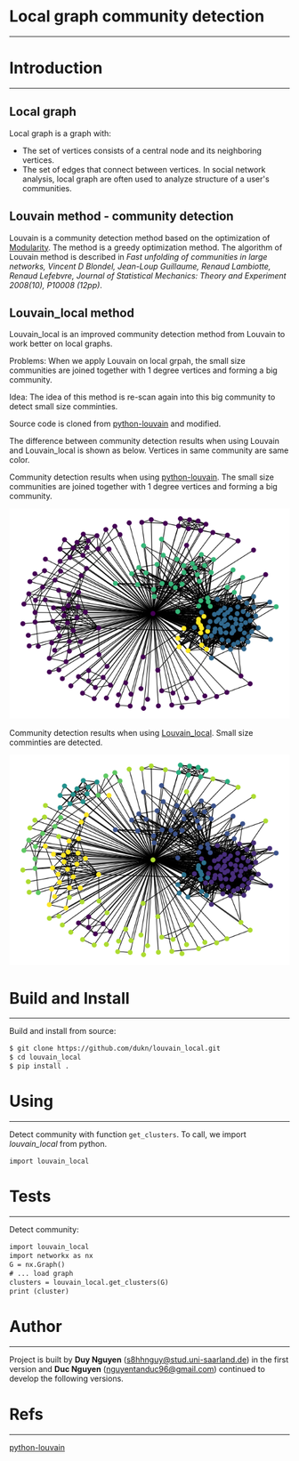 # Local graph community detection
---

# Introduction
---
## Local graph
Local graph is a graph with: 
- The set of vertices consists of a central node and its neighboring vertices.
- The set of edges that connect between vertices.
In social network analysis, local graph are often used to analyze structure of a user's communities.

## Louvain method - community detection
Louvain is a community detection method based on the optimization of [Modularity](https://en.wikipedia.org/wiki/Modularity_%28networks%29). The method is a greedy optimization method.
The algorithm of Louvain method is described in _Fast unfolding of communities in large networks, Vincent D Blondel, Jean-Loup Guillaume, Renaud Lambiotte, Renaud Lefebvre, Journal of Statistical Mechanics: Theory and Experiment 2008(10), P10008 (12pp)_.

## Louvain_local method
Louvain_local is an improved community detection method from Louvain to work better on local graphs.

Problems: When we apply Louvain on local grpah, the small size communities are joined together with 1 degree vertices and forming a big community.

Idea: The idea of this method is re-scan again into this big community to detect small size comminties.

Source code is cloned from [python-louvain](https://github.com/taynaud/python-louvain) and modified.

The difference between community detection results when using Louvain and Louvain_local is shown as below. Vertices in same community are same color.

Community detection results when using [python-louvain](https://github.com/taynaud/python-louvain). The small size communities are joined together with 1 degree vertices and forming a big community.

![Louvain](images/Louvain_standard.png)

Community detection results when using [Louvain_local](https://github.com/dukn/louvain_local). Small size comminties are detected.

![Louvain](images/Louvain_local.png)
# Build and Install
---
Build and install from source:
```
$ git clone https://github.com/dukn/louvain_local.git
$ cd louvain_local
$ pip install .
```

# Using
---
Detect community with function `get_clusters`. To call, we import *louvain_local* from python.
```
import louvain_local
```
# Tests
---
Detect community:
```
import louvain_local
import networkx as nx
G = nx.Graph()
# ... load graph
clusters = louvain_local.get_clusters(G)
print (cluster)
```
# Author
---
Project is built by **Duy Nguyen** (s8hhnguy@stud.uni-saarland.de) in the first version and **Duc Nguyen** (nguyentanduc96@gmail.com) continued to develop the following versions.

# Refs
---
[python-louvain](https://github.com/taynaud/python-louvain)
